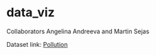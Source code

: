 # data_viz

Collaborators Angelina Andreeva and Martin Sejas 


Dataset link: [Pollution](https://www.kaggle.com/datasets/zvr842/global-pollution-by-counties) 
